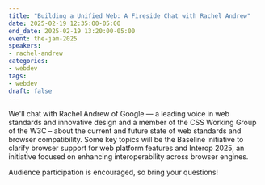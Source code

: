 ```yaml
---
title: "Building a Unified Web: A Fireside Chat with Rachel Andrew"
date: 2025-02-19 12:35:00-05:00
end_date: 2025-02-19 13:20:00-05:00
event: the-jam-2025
speakers:
- rachel-andrew
categories:
- webdev
tags:
- webdev
draft: false
---
```


We'll chat with Rachel Andrew of Google — a leading voice in web standards and innovative design and a member of the CSS Working Group of the W3C – about the current and future state of web standards and browser compatibility. Some key topics will be the Baseline initiative to clarify browser support for web platform features and Interop 2025, an initiative focused on enhancing interoperability across browser engines.

Audience participation is encouraged, so bring your questions!



